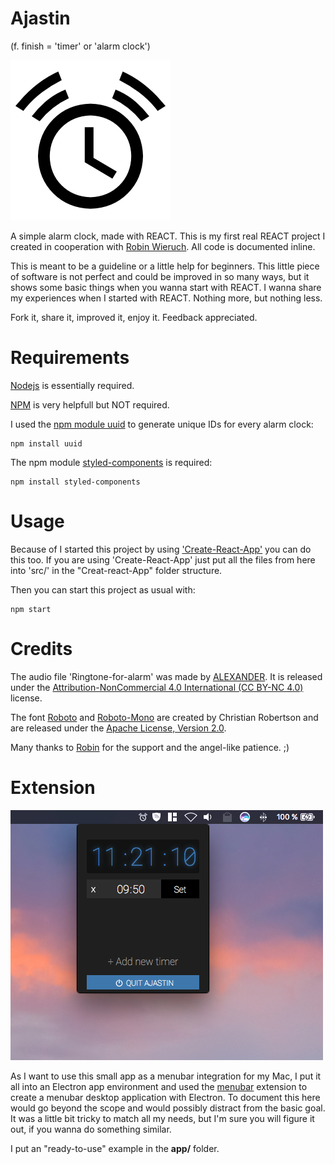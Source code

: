 # Ajastin
(f. finish = 'timer' or 'alarm clock')

![Ajastin](assets/ajastin_speaker_big.png)

A simple alarm clock, made with REACT.
This is my first real REACT project I created in cooperation with [Robin Wieruch](https://github.com/rwieruch). All code is documented inline.

This is meant to be a guideline or a little help for beginners. This little piece of software is not perfect and could be improved in so many ways, but it shows some basic things when you wanna start with REACT. I wanna share my experiences when I started with REACT. Nothing more, but nothing less.

Fork it, share it, improved it, enjoy it. Feedback appreciated.

# Requirements
[Nodejs](https://nodejs.org) is essentially required.

[NPM](https://www.npmjs.com/) is very helpfull but NOT required.

I used the [npm module uuid](https://www.npmjs.com/package/uuid) to generate unique IDs for every alarm clock:
```
npm install uuid
```

The npm module [styled-components](https://www.npmjs.com/package/styled-components) is required:
```
npm install styled-components
```

# Usage
Because of I started this project by using ['Create-React-App'](https://github.com/facebook/create-react-app) you can do this too.
If you are using 'Create-React-App' just put all the files from here into 'src/' in the "Creat-react-App" folder structure.

Then you can start this project as usual with:
```
npm start
```

# Credits
The audio file 'Ringtone-for-alarm' was made by [ALEXANDER](http://www.orangefreesounds.com/ringtone-for-alarm/). It is released under the [Attribution-NonCommercial 4.0 International (CC BY-NC 4.0)](https://creativecommons.org/licenses/by-nc/4.0/) license.

The font [Roboto](https://fonts.google.com/specimen/Roboto) and [Roboto-Mono](https://fonts.google.com/specimen/Roboto+Mono) are created by Christian Robertson and are released under the [Apache License, Version 2.0](http://www.apache.org/licenses/LICENSE-2.0).

Many thanks to [Robin](https://github.com/rwieruch) for the support and the angel-like patience. ;)

# Extension
![Desktop Menubar Extension](screenshot.jpg)

As I want to use this small app as a menubar integration for my Mac, I put it all into an Electron app environment and used the [menubar](https://github.com/maxogden/menubar) extension to create a menubar desktop application with Electron. To document this here would go beyond the scope and would possibly distract from the basic goal. It was a little bit tricky to match all my needs, but I'm sure you will figure it out, if you wanna do something similar.

I put an "ready-to-use" example in the **app/** folder.
